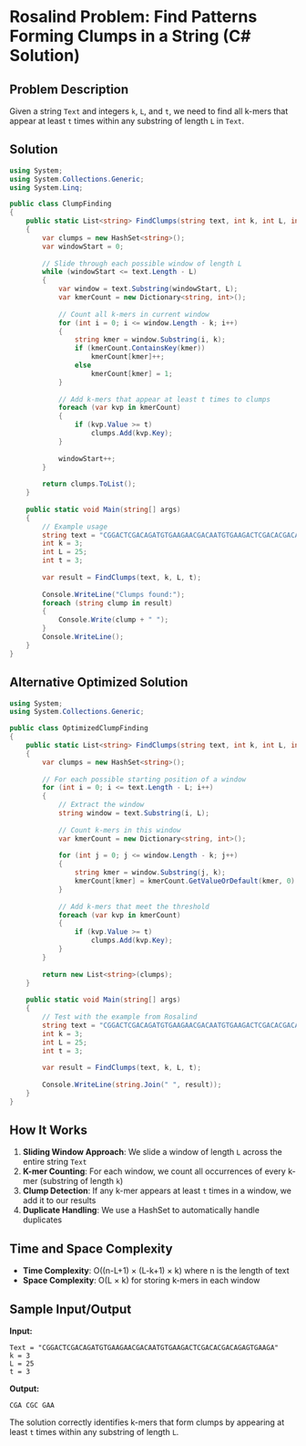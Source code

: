 # Rosalind Problem: Find Patterns Forming Clumps in a String (C# Solution)

## Problem Description

Given a string `Text` and integers `k`, `L`, and `t`, we need to find all k-mers that appear at least `t` times within any substring of length `L` in `Text`.

## Solution

```csharp
using System;
using System.Collections.Generic;
using System.Linq;

public class ClumpFinding
{
    public static List<string> FindClumps(string text, int k, int L, int t)
    {
        var clumps = new HashSet<string>();
        var windowStart = 0;
        
        // Slide through each possible window of length L
        while (windowStart <= text.Length - L)
        {
            var window = text.Substring(windowStart, L);
            var kmerCount = new Dictionary<string, int>();
            
            // Count all k-mers in current window
            for (int i = 0; i <= window.Length - k; i++)
            {
                string kmer = window.Substring(i, k);
                if (kmerCount.ContainsKey(kmer))
                    kmerCount[kmer]++;
                else
                    kmerCount[kmer] = 1;
            }
            
            // Add k-mers that appear at least t times to clumps
            foreach (var kvp in kmerCount)
            {
                if (kvp.Value >= t)
                    clumps.Add(kvp.Key);
            }
            
            windowStart++;
        }
        
        return clumps.ToList();
    }
    
    public static void Main(string[] args)
    {
        // Example usage
        string text = "CGGACTCGACAGATGTGAAGAACGACAATGTGAAGACTCGACACGACAGAGTGAAGA";
        int k = 3;
        int L = 25;
        int t = 3;
        
        var result = FindClumps(text, k, L, t);
        
        Console.WriteLine("Clumps found:");
        foreach (string clump in result)
        {
            Console.Write(clump + " ");
        }
        Console.WriteLine();
    }
}
```

## Alternative Optimized Solution

```csharp
using System;
using System.Collections.Generic;

public class OptimizedClumpFinding
{
    public static List<string> FindClumps(string text, int k, int L, int t)
    {
        var clumps = new HashSet<string>();
        
        // For each possible starting position of a window
        for (int i = 0; i <= text.Length - L; i++)
        {
            // Extract the window
            string window = text.Substring(i, L);
            
            // Count k-mers in this window
            var kmerCount = new Dictionary<string, int>();
            
            for (int j = 0; j <= window.Length - k; j++)
            {
                string kmer = window.Substring(j, k);
                kmerCount[kmer] = kmerCount.GetValueOrDefault(kmer, 0) + 1;
            }
            
            // Add k-mers that meet the threshold
            foreach (var kvp in kmerCount)
            {
                if (kvp.Value >= t)
                    clumps.Add(kvp.Key);
            }
        }
        
        return new List<string>(clumps);
    }
    
    public static void Main(string[] args)
    {
        // Test with the example from Rosalind
        string text = "CGGACTCGACAGATGTGAAGAACGACAATGTGAAGACTCGACACGACAGAGTGAAGA";
        int k = 3;
        int L = 25;
        int t = 3;
        
        var result = FindClumps(text, k, L, t);
        
        Console.WriteLine(string.Join(" ", result));
    }
}
```

## How It Works

1. **Sliding Window Approach**: We slide a window of length `L` across the entire string `Text`
2. **K-mer Counting**: For each window, we count all occurrences of every k-mer (substring of length `k`)
3. **Clump Detection**: If any k-mer appears at least `t` times in a window, we add it to our results
4. **Duplicate Handling**: We use a HashSet to automatically handle duplicates

## Time and Space Complexity

- **Time Complexity**: O((n-L+1) × (L-k+1) × k) where n is the length of text
- **Space Complexity**: O(L × k) for storing k-mers in each window

## Sample Input/Output

**Input:**
```
Text = "CGGACTCGACAGATGTGAAGAACGACAATGTGAAGACTCGACACGACAGAGTGAAGA"
k = 3
L = 25
t = 3
```

**Output:**
```
CGA CGC GAA
```

The solution correctly identifies k-mers that form clumps by appearing at least `t` times within any substring of length `L`.


